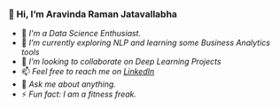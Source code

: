   ### 👋 Hi, I’m Aravinda Raman Jatavallabha
   
   
   
   
- 👀 *I'm a Data Science Enthusiast.*
- 🌱 *I’m currently exploring NLP and learning some Business Analytics tools*
- 💞️ *I’m looking to collaborate on Deep Learning Projects*
- 📫 *Feel free to reach me on [LinkedIn](https://www.linkedin.com/in/aravinda-raman-1402/)*
- 💬 *Ask me about anything.*
- ⚡ *Fun fact: I am a fitness freak.*


<!---
aravinda-1402/aravinda-1402 is a ✨ special ✨ repository because its `README.md` (this file) appears on your GitHub profile.
You can click the Preview link to take a look at your changes.
--->
